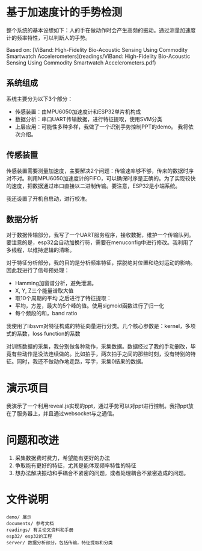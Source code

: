 # 基于加速度计的手势检测

整个系统的基本设想如下：人的手在做动作时会产生高频的振动。通过测量加速度计的频率特性，可以判断人的手势。

Based on: [ViBand: High-Fidelity Bio-Acoustic Sensing Using Commodity Smartwatch Accelerometers](readings/ViBand: High-Fidelity Bio-Acoustic Sensing Using Commodity Smartwatch Accelerometers.pdf)

## 系统组成

系统主要分为以下3个部分：
- 传感装置：由MPU6050加速度计和ESP32单片机构成
- 数据分析：串口UART传输数据，进行特征提取，使用SVM分类 
- 上层应用：可能性多种多样，我做了一个识别手势控制PPT的demo。
我将依次介绍。

## 传感装置

传感装置需要测量加速度，主要解决2个问题：传输速率够不够，传来的数据时序对不对。利用MPU6050加速度计的FIFO，可以确保时序是正确的。为了实现较快的速度，把数据通过串口直接以二进制传输。要注意，ESP32是小端系统。

我还设置了开机自启动，进行校准。

## 数据分析

对于数据传输部分，我写了一个UART服务程序，接收数据，维护一个传输队列。要注意的是，esp32会自动加换行符，需要在menuconfig中进行修改。我利用了多线程，以维持逻辑的清晰。

对于特征分析部分，我的目的是分析频率特征，摆脱绝对位置和绝对运动的影响。因此我进行了信号预处理：
 - Hamming加窗谱分析，避免泄漏。
 - X, Y, Z三个能量谱取大值
 - 取10个周期的平均
之后进行了特征提取：
 - 平均，方差，最大的5个峰的值。使用sigmoid函数进行了归一化
 - 每个频段的和，band ratio

我使用了libsvm对特征构成的特征向量进行分类。几个核心参数是：kernel，多项式的系数，loss function的系数

对训练数据的采集，我分别做各种动作，采集数据。数据经过了我的手动删改，毕竟有些动作是没法连续做的。比如拍手，两次拍手之间的那些时刻，没有特别的特征。同时，我还不做动作地走路，写字，采集0结果的数据。

# 演示项目

我演示了一个利用reveal.js实现的ppt，通过手势可以对ppt进行控制。我把ppt放在了服务器上，并且通过websocket与之通信。

# 问题和改进

1. 采集数据费时费力，希望能有更好的办法
2. 争取能有更好的特征，尤其是能体现频率特性的特征
3. 想办法解决振动和手耦合不紧密的问题，或者处理耦合不紧密造成的问题。

# 文件说明
```
demo/ 展示
documents/ 参考文档
readings/ 有关论文资料和手册
esp32/ esp32的工程
server/ 数据分析部分，包括传输，特征提取和分类
```
